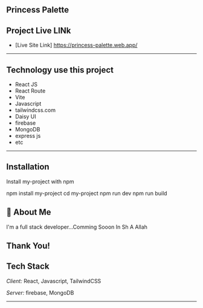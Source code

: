## Princess Palette


## Project Live LINk

 - [Live Site Link]
    https://princess-palette.web.app/


---------
## Technology use this project

- React JS
- React Route 
- Vite
- Javascript
- tailwindcss.com
- Daisy UI
- firebase
- MongoDB
- express js
- etc
---------


## Installation

Install my-project with npm

  npm install my-project
  cd my-project
  npm run dev
  npm run build
    
## 🚀 About Me
I'm a full stack developer...Comming Sooon In Sh A Allah


## Thank You!


## Tech Stack

*Client:* React, Javascript, TailwindCSS

*Server:* firebase, MongoDB

---